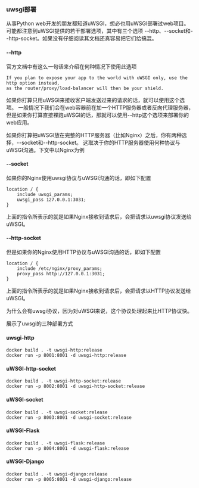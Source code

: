 ### uwsgi部署

从事Python web开发的朋友都知道uWSGI，想必也用uWSGI部署过web项目。可能都注意到uWSGI提供的若干部署选项，其中有三个选项
--http、--socket和--http-socket。如果没有仔细阅读其文档还真容易把它们给搞混。

#### --http
官方文档中有这么一句话来介绍在何种情况下使用此选项
```
If you plan to expose your app to the world with uWSGI only, use the http option instead, 
as the router/proxy/load-balancer will then be your shield.
```
如果你打算只用uWSGI来接收客户端发送过来的请求的话，就可以使用这个选项。
一般情况下我们会在web容器前在加一个HTTP服务器或者反向代理服务器，
但是如果你打算直接裸跑uWSGI的话，那就可以使用--http这个选项来部署你的web应用。

如果你打算把uWSGI放在完整的HTTP服务器（比如Nginx）之后，你有两种选择，--socket和--http-socket。
这取决于你的HTTP服务器使用何种协议与uWSGI沟通。下文中以Nginx为例

#### --socket
如果你的Nginx使用uwsgi协议与uWSGI沟通的话，即如下配置
```
location / {
    include uwsgi_params;
    uwsgi_pass 127.0.0.1:3031;
}
```
上面的指令所表示的就是如果Nginx接收到请求后，会把请求以uwsgi协议发送给uWSGI。

#### --http-socket
但是如果你的Nginx使用HTTP协议与uWSGI沟通的话，即如下配置
```
location / {
    include /etc/nginx/proxy_params;
    proxy_pass http://127.0.0.1:3031;
}
```
上面的指令所表示的就是如果Nginx接收到请求后，会把请求以HTTP协议发送给uWSGI。

为什么会有uwsgi协议，因为对uWSGI来说，这个协议处理起来比HTTP协议快。

展示了uwsgi的三种部署方式

#### uwsgi-http
```
docker build . -t uwsgi-http:release
docker run -p 8001:8001 -d uwsgi-http:release
```
#### uWSGI-http-socket
```
docker build . -t uwsgi-http-socket:release
docker run -p 8002:8001 -d uwsgi-http-socket:release
```
#### uWSGI-socket
```
docker build . -t uwsgi-socket:release
docker run -p 8003:8001 -d uwsgi-socket:release
```

#### uWSGI-Flask
```
docker build . -t uwsgi-flask:release
docker run -p 8004:8001 -d uwsgi-flask:release
```

#### uWSGI-Django
```
docker build . -t uwsgi-django:release
docker run -p 8005:8001 -d uwsgi-django:release
```
